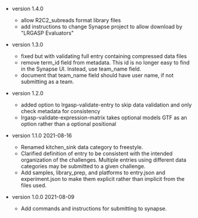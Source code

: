 * version 1.4.0
  - allow R2C2_subreads format library files
  - add instructions to change Synapse project to allow download by "LRGASP Evaluators"

* version 1.3.0
  - fixed but with validating full entry containing compressed data files
  - remove term_id field from metadata.  This id is no longer easy to find
    in the Synapse UI.  Instead, use team_name field.
  - document that team_name field should have user name, if not submitting as a team.

* version 1.2.0
  - added option to lrgasp-validate-entry to skip data validation and only check metadata for consistency
  - lrgasp-validate-expression-matrix takes optional models GTF as an option rather than a optional positional

* version 1.1.0 2021-08-16
  - Renamed kitchen_sink data category to freestyle.
  - Clarified definition of entry to be consistent with the intended organization of the challenges.
    Multiple entries using different data categories may be submitted to a given challenge.
  - Add samples, library_prep, and platforms to entry.json and experiment.json
    to make them explicit rather than implicit from the files used.
  
* version 1.0.0 2021-08-09
  - Add commands and instructions for submitting to synapse.

